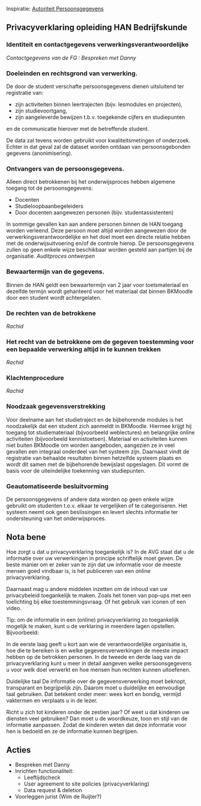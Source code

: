 Inspiratie: [Autoriteit Persoonsgegevens](https://autoriteitpersoonsgegevens.nl/nl/onderwerpen/avg-nieuwe-europese-privacywetgeving/rechten-van-betrokkenen)

## Privacyverklaring opleiding HAN Bedrijfskunde

### Identiteit en contactgegevens verwerkingsverantwoordelijke
*Contactgegevens van de FG : Bespreken met Danny*

### Doeleinden en rechtsgrond van verwerking.
De door de student verschafte persoonsgegevens dienen uitsluitend ter registratie van:

* zijn activiteiten binnen leertrajecten (bijv. lesmodules en projecten),
* zijn studievoortgang,
* zijn aangeleverde bewijzen t.b.v. toegekende cijfers en studiepunten

en de communicatie hierover met de betreffende student.

De data zal tevens worden gebruikt voor kwaliteitsmetingen of onderzoek. Echter in dat geval zal de dataset worden ontdaan van persoonsgebonden gegevens (anonimisering).

### Ontvangers van de persoonsgegevens.
Alleen direct betrokkenen bij het onderwijsproces hebben algemene toegang tot de persoonsgegevens:

* Docenten
* Studieloopbaanbegeleiders
* Door docenten aangewezen personen (bijv. studentassistenten)

In sommige gevallen kan aan andere personen binnen de HAN toegang worden verleend. Deze persoon moet altijd worden aangewezen door de verwerkingsverantwoordelijke en het doel moet een directe relatie hebben met de onderwijsuitvoering en/of de controle hierop. De persoonsgegevens zullen op geen enkele wijze beschikbaar worden gesteld aan partijen bij de organisatie.
*Auditproces ontwerpen*

### Bewaartermijn van de gegevens.
Binnen de HAN geldt een bewaartermijn van 2 jaar voor toetsmateriaal en dezelfde termijn wordt gehanteerd voor het materiaal dat binnen BKMoodle door een student wordt achtergelaten.

### De rechten van de betrokkene
*Rachid*


### Het recht van de betrokkene om de gegeven toestemming voor een bepaalde verwerking altijd in te kunnen trekken
*Rachid*


### Klachtenprocedure
*Rachid*


### Noodzaak gegevensverstrekking
Voor deelname aan het studietraject en de bijbehorende modules is het noodzakelijk dat een student zich aanmeldt in BKMoodle. Hiermee krijgt hij toegang tot studiemateriaal (bijvoorbeeld weblectures) en belangrijke online activiteiten (bijvoorbeeld kennistoetsen). Materiaal en activiteiten kunnen niet buiten BKMoodle om worden aangeboden, aangezien ze in veel gevallen een integraal onderdeel van het systeem zijn. Daarnaast vindt de registratie van behaalde resultaten binnen hetzelfde systeem plaats en wordt dit samen met de bijbehorende bewijslast opgeslagen. Dit vormt de basis voor de uiteindelijke toekenning van studiepunten.


### Geautomatiseerde besluitvorming
De persoonsgegevens of andere data worden op geen enkele wijze gebruikt om studenten t.o.v. elkaar te vergelijken of te categoriseren. Het systeem neemt ook geen beslissingen en levert slechts informatie ter ondersteuning van het onderwijsproces.


Nota bene
-----
Hoe zorgt u dat u privacyverklaring toegankelijk is?
In de AVG staat dat u de informatie over uw verwerkingen in principe schriftelijk moet geven. De beste manier om er zeker van te zijn dat uw informatie voor de meeste mensen goed vindbaar is, is het publiceren van een online privacyverklaring.

Daarnaast mag u andere middelen inzetten om de inhoud van uw privacybeleid toegankelijk te maken. Zoals het tonen van pop-ups met een toelichting bij elke toestemmingsvraag. Of het gebruik van iconen of een video.

Tip: om de informatie in een (online) privacyverklaring zo toegankelijk mogelijk te maken, kunt u de verklaring in meerdere lagen opstellen. Bijvoorbeeld:

In de eerste laag geeft u kort aan wie de verantwoordelijke organisatie is, hoe die te bereiken is en welke gegevensverwerkingen de meeste impact hebben op de betrokken personen.
In de tweede en derde laag van de privacyverklaring kunt u meer in detail aangeven welke persoonsgegevens u voor welk doel verwerkt en hoe mensen hun rechten kunnen uitoefenen.


Duidelijke taal
De informatie over de gegevensverwerking moet beknopt, transparant en begrijpelijk zijn. Daarom moet u duidelijke en eenvoudige taal gebruiken. Dat betekent onder meer: wees kort en bondig, vermijd vaktermen en verplaats u in de lezer.

Richt u zich tot kinderen onder de zestien jaar? Of weet u dat kinderen uw diensten veel gebruiken? Dan moet u de woordkeuze, toon en stijl van de informatie aanpassen. Zodat de kinderen weten dat deze informatie voor hen is bedoeld en ze de informatie kunnen begrijpen.

Acties
----
* Bespreken met Danny
* Inrichten functionaliteit:
   * Leeftijdscheck
   * User agreement to site policies (privacyverklaring)
   * Data request & deletion
* Voorleggen jurist (Wim de Ruijter?)

